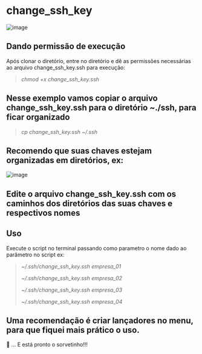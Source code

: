 # change_ssh_key

![image](https://user-images.githubusercontent.com/13986633/208003101-584aae9f-97d2-4840-9eec-215de2c7c89b.png)


## Dando permissão de execução
Após clonar o diretório, entre no diretório e dê as permissões necessárias ao arquivo change_ssh_key.ssh para execução:
> *chmod +x change_ssh_key.ssh*

## Nesse exemplo vamos copiar o arquivo change_ssh_key.ssh para o diretório ~./ssh, para ficar organizado
> *cp change_ssh_key.ssh ~/.ssh*

## Recomendo que suas chaves estejam organizadas em diretórios, ex:

![image](https://user-images.githubusercontent.com/13986633/207979524-01d75720-d04b-47f8-b33c-e598d9796aab.png)

## Edite o arquivo change_ssh_key.ssh com os caminhos dos diretórios das suas chaves e respectivos nomes

## Uso
Execute o script no terminal passando como parametro o nome dado ao parâmetro no script ex:
> *~/.ssh/change_ssh_key.ssh empresa_01*
> 
> *~/.ssh/change_ssh_key.ssh empresa_02*
> 
> *~/.ssh/change_ssh_key.ssh empresa_03*
> 
> *~/.ssh/change_ssh_key.ssh empresa_04*

## Uma recomendação é criar lançadores no menu, para que fiquei mais prático o uso.

👋 ... E está pronto o sorvetinho!!!
